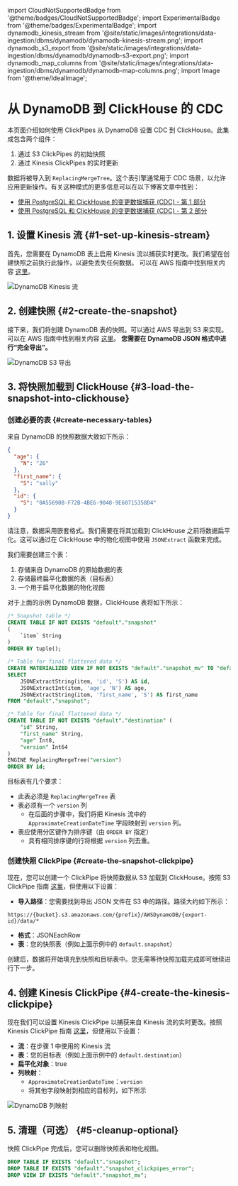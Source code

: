 import CloudNotSupportedBadge from '@theme/badges/CloudNotSupportedBadge';
import ExperimentalBadge from '@theme/badges/ExperimentalBadge';
import dynamodb_kinesis_stream from '@site/static/images/integrations/data-ingestion/dbms/dynamodb/dynamodb-kinesis-stream.png';
import dynamodb_s3_export from '@site/static/images/integrations/data-ingestion/dbms/dynamodb/dynamodb-s3-export.png';
import dynamodb_map_columns from '@site/static/images/integrations/data-ingestion/dbms/dynamodb/dynamodb-map-columns.png';
import Image from '@theme/IdealImage';

# 从 DynamoDB 到 ClickHouse 的 CDC

<ExperimentalBadge/>

本页面介绍如何使用 ClickPipes 从 DynamoDB 设置 CDC 到 ClickHouse。此集成包含两个组件：
1. 通过 S3 ClickPipes 的初始快照
2. 通过 Kinesis ClickPipes 的实时更新

数据将被导入到 `ReplacingMergeTree`。这个表引擎通常用于 CDC 场景，以允许应用更新操作。有关这种模式的更多信息可以在以下博客文章中找到：

* [使用 PostgreSQL 和 ClickHouse 的变更数据捕获 (CDC) - 第 1 部分](https://clickhouse.com/blog/clickhouse-postgresql-change-data-capture-cdc-part-1?loc=docs-rockest-migrations)
* [使用 PostgreSQL 和 ClickHouse 的变更数据捕获 (CDC) - 第 2 部分](https://clickhouse.com/blog/clickhouse-postgresql-change-data-capture-cdc-part-2?loc=docs-rockest-migrations)

## 1. 设置 Kinesis 流 {#1-set-up-kinesis-stream}

首先，您需要在 DynamoDB 表上启用 Kinesis 流以捕获实时更改。我们希望在创建快照之前执行此操作，以避免丢失任何数据。
可以在 AWS 指南中找到相关内容 [这里](https://docs.aws.amazon.com/amazondynamodb/latest/developerguide/kds.html)。

<Image img={dynamodb_kinesis_stream} size="lg" alt="DynamoDB Kinesis 流" border/>

## 2. 创建快照 {#2-create-the-snapshot}

接下来，我们将创建 DynamoDB 表的快照。可以通过 AWS 导出到 S3 来实现。可以在 AWS 指南中找到相关内容 [这里](https://docs.aws.amazon.com/amazondynamodb/latest/developerguide/S3DataExport.HowItWorks.html)。
**您需要在 DynamoDB JSON 格式中进行“完全导出”。**

<Image img={dynamodb_s3_export} size="md" alt="DynamoDB S3 导出" border/>

## 3. 将快照加载到 ClickHouse {#3-load-the-snapshot-into-clickhouse}

### 创建必要的表 {#create-necessary-tables}

来自 DynamoDB 的快照数据大致如下所示：
```json
{
  "age": {
    "N": "26"
  },
  "first_name": {
    "S": "sally"
  },
  "id": {
    "S": "0A556908-F72B-4BE6-9048-9E60715358D4"
  }
}
```

请注意，数据采用嵌套格式。我们需要在将其加载到 ClickHouse 之前将数据扁平化。这可以通过在 ClickHouse 中的物化视图中使用 `JSONExtract` 函数来完成。

我们需要创建三个表：
1. 存储来自 DynamoDB 的原始数据的表
2. 存储最终扁平化数据的表（目标表）
3. 一个用于扁平化数据的物化视图


对于上面的示例 DynamoDB 数据，ClickHouse 表将如下所示：

```sql
/* Snapshot table */
CREATE TABLE IF NOT EXISTS "default"."snapshot"
(
    `item` String
)
ORDER BY tuple();

/* Table for final flattened data */
CREATE MATERIALIZED VIEW IF NOT EXISTS "default"."snapshot_mv" TO "default"."destination" AS
SELECT
    JSONExtractString(item, 'id', 'S') AS id,
    JSONExtractInt(item, 'age', 'N') AS age,
    JSONExtractString(item, 'first_name', 'S') AS first_name
FROM "default"."snapshot";

/* Table for final flattened data */
CREATE TABLE IF NOT EXISTS "default"."destination" (
    "id" String,
    "first_name" String,
    "age" Int8,
    "version" Int64
)
ENGINE ReplacingMergeTree("version")
ORDER BY id;
```

目标表有几个要求：
- 此表必须是 `ReplacingMergeTree` 表
- 表必须有一个 `version` 列
  - 在后面的步骤中，我们将把 Kinesis 流中的 `ApproximateCreationDateTime` 字段映射到 `version` 列。
- 表应使用分区键作为排序键（由 `ORDER BY` 指定）
  - 具有相同排序键的行将根据 `version` 列去重。

### 创建快照 ClickPipe {#create-the-snapshot-clickpipe}
现在，您可以创建一个 ClickPipe 将快照数据从 S3 加载到 ClickHouse。按照 S3 ClickPipe 指南 [这里](/integrations/data-ingestion/clickpipes/object-storage.md)，但使用以下设置：

- **导入路径**：您需要找到导出 JSON 文件在 S3 中的路径。路径大约如下所示：

```text
https://{bucket}.s3.amazonaws.com/{prefix}/AWSDynamoDB/{export-id}/data/*
```

- **格式**：JSONEachRow
- **表**：您的快照表（例如上面示例中的 `default.snapshot`）

创建后，数据将开始填充到快照和目标表中。您无需等待快照加载完成即可继续进行下一步。

## 4. 创建 Kinesis ClickPipe {#4-create-the-kinesis-clickpipe}

现在我们可以设置 Kinesis ClickPipe 以捕获来自 Kinesis 流的实时更改。按照 Kinesis ClickPipe 指南 [这里](/integrations/data-ingestion/clickpipes/kinesis.md)，但使用以下设置：

- **流**：在步骤 1 中使用的 Kinesis 流
- **表**：您的目标表（例如上面示例中的 `default.destination`）
- **扁平化对象**：true
- **列映射**：
  - `ApproximateCreationDateTime`：`version`
  - 将其他字段映射到相应的目标列，如下所示

<Image img={dynamodb_map_columns} size="md" alt="DynamoDB 列映射" border/>

## 5. 清理（可选） {#5-cleanup-optional}

快照 ClickPipe 完成后，您可以删除快照表和物化视图。

```sql
DROP TABLE IF EXISTS "default"."snapshot";
DROP TABLE IF EXISTS "default"."snapshot_clickpipes_error";
DROP VIEW IF EXISTS "default"."snapshot_mv";
```
